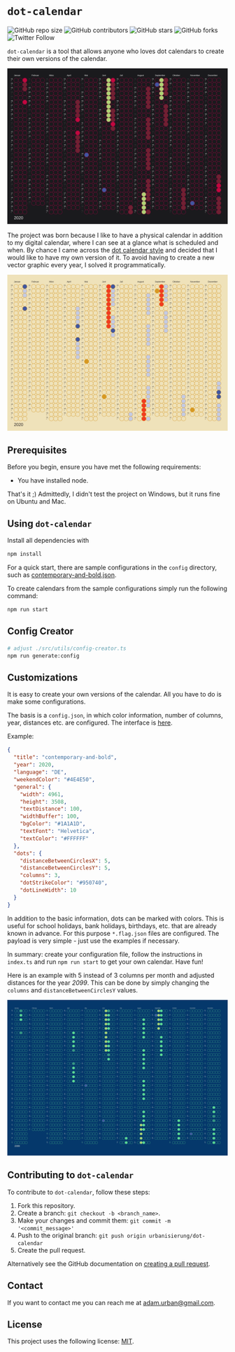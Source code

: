 # `dot-calendar`

![GitHub repo size](https://img.shields.io/github/repo-size/urbanisierung/dot-calendar)
![GitHub contributors](https://img.shields.io/github/contributors/urbanisierung/dot-calendar)
![GitHub stars](https://img.shields.io/github/stars/urbanisierung/dot-calendar?style=social)
![GitHub forks](https://img.shields.io/github/forks/urbanisierung/dot-calendar?style=social)
![Twitter Follow](https://img.shields.io/twitter/follow/urbanisierung?style=social)

`dot-calendar` is a tool that allows anyone who loves dot calendars to create their own versions of the calendar.

![contemporary-and-bold](./examples/contemporary-and-bold.png)

The project was born because I like to have a physical calendar in addition to my digital calendar, where I can see at a glance what is scheduled and when. By chance I came across the [dot calendar style](https://www.dot-on.de/en) and decided that I would like to have my own version of it. To avoid having to create a new vector graphic every year, I solved it programmatically.

![artsy-and-creative](./examples/artsy-and-creative.png)

## Prerequisites

Before you begin, ensure you have met the following requirements:

- You have installed node.

That's it ;) Admittedly, I didn't test the project on Windows, but it runs fine on Ubuntu and Mac.

## Using `dot-calendar`

Install all dependencies with

```bash
npm install
```

For a quick start, there are sample configurations in the `config` directory, such as [contemporary-and-bold.json](./config/contemporary-and-bold.json).

To create calendars from the sample configurations simply run the following command:

```bash
npm run start
```

## Config Creator

```bash
# adjust ./src/utils/config-creator.ts
npm run generate:config
```

## Customizations

It is easy to create your own versions of the calendar. All you have to do is make some configurations.

The basis is a `config.json`, in which color information, number of columns, year, distances etc. are configured. The interface is [here](./src/dot-calendar/DotCalendarProperties.type.ts).

Example:

```json
{
  "title": "contemporary-and-bold",
  "year": 2020,
  "language": "DE",
  "weekendColor": "#4E4E50",
  "general": {
    "width": 4961,
    "height": 3508,
    "textDistance": 100,
    "widthBuffer": 100,
    "bgColor": "#1A1A1D",
    "textFont": "Helvetica",
    "textColor": "#FFFFFF"
  },
  "dots": {
    "distanceBetweenCirclesX": 5,
    "distanceBetweenCirclesY": 5,
    "columns": 3,
    "dotStrikeColor": "#950740",
    "dotLineWidth": 10
  }
}
```

In addition to the basic information, dots can be marked with colors. This is useful for school holidays, bank holidays, birthdays, etc. that are already known in advance. For this purpose `*.flag.json` files are configured. The payload is very simple - just use the examples if necessary.

In summary: create your configuration file, follow the instructions in `index.ts` and run `npm run start` to get your own calendar. Have fun!

Here is an example with 5 instead of 3 columns per month and adjusted distances for the year _2099_. This can be done by simply changing the `columns` and `distanceBetweenCirclesY` values.

![cool-and-fresh](./examples/cool-and-fresh-customized.png)

## Contributing to `dot-calendar`

To contribute to `dot-calendar`, follow these steps:

1. Fork this repository.
2. Create a branch: `git checkout -b <branch_name>`.
3. Make your changes and commit them: `git commit -m '<commit_message>'`
4. Push to the original branch: `git push origin urbanisierung/dot-calendar`
5. Create the pull request.

Alternatively see the GitHub documentation on [creating a pull request](https://help.github.com/en/github/collaborating-with-issues-and-pull-requests/creating-a-pull-request).

## Contact

If you want to contact me you can reach me at [adam.urban@gmail.com](mailto:adamurban@gmail.com).

## License

This project uses the following license: [MIT](./MIT.md).
